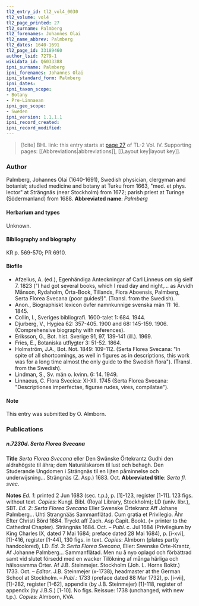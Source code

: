 ```yaml
---
tl2_entry_id: tl2_vol4_0030
tl2_volume: vol4
tl2_page_printed: 27
tl2_surname: Palmberg
tl2_forenames: Johannes Olai
tl2_name_abbrev: Palmberg
tl2_dates: 1640-1691
tl2_page_id: 33189460
author_lsid: 7279-1
wikidata_id: Q6033388
ipni_surname: Palmberg
ipni_forenames: Johannes Olai
ipni_standard_form: Palmberg
ipni_dates: 
ipni_taxon_scope: 
- Botany
- Pre-Linnaean
ipni_geo_scope: 
- Sweden
ipni_version: 1.1.1.1
ipni_record_created: 
ipni_record_modified:
---
```



> [!cite] BHL link: this entry starts at [page 27](https://www.biodiversitylibrary.org/page/33189460) of TL-2 Vol. IV.
> Supporting pages: [[Abbreviations|abbreviations]], [[Layout key|layout key]].

### Author

Palmberg, Johannes Olai (1640-1691), Swedish physician, clergyman and botanist; studied medicine and botany at Turku from 1663, "med. et phys. lector" at Strängnäs (near Stockholm) from 1672; parish priest at Turinge (Södermanland) from 1688. 
**Abbreviated name**: *Palmberg*

#### Herbarium and types

Unknown.

#### Bibliography and biography

KR p. 569-570; PR 6910.

#### Biofile

- Afzelius, A. (ed.), Egenhändiga Anteckningar af Carl Linneus om sig sielf 7. 1823 ("I had got several books, which I read day and night,... as Arvidh Månson, Rydaholm, Örta-Book, Tillands, Flora Aboensis, Palmberg, Serta Florea Svecana (poor guides!)". (Transl. from the Swedish).
- Anon., Biographiskt lexicon övfer namnkunnige svenska män 11: 16. 1845.
- Collin, I., Sveriges bibliografi. 1600-talet 1: 684. 1944.
- Djurberg, V., Hygiea 62: 357-405. 1900 and 68: 145-159. 1906. (Comprehensive biography with references).
- Eriksson, G., Bot. hist. Sverige 91, 97, 139-141 (ill.). 1969.
- Fries, E., Botaniska utflygter 3: 51-52. 1864.
- Holmström, J.A., Bot. Not. 1849: 109-112. (Serta Florea Svecana: "In spite of all shortcomings, as well in figures as in descriptions, this work was for a long time almost the only guide to the Swedish flora"). (Transl. from the Swedish).
- Lindman, S., Sv. män o. kvinn. 6: 14. 1949.
- Linnaeus, C. Flora Svecica: XI-XII. 1745 (Serta Florea Svecana: "Descriptiones imperfectae, figurae rudes, vires, compilatae").

#### Note

This entry was submitted by O. Almborn.

### Publications

##### n.7230d. Serta Florea Svecana

**Title**
*Serta Florea Svecana* eller Den Swänske Örtekrantz Gudhi den aldrahögste til ähra; dem Naturälskarom til lust och behagh. Den Studerande Ungdomen i Strängnäs til en lijten påminnelse och underwijsning... Strängnäs (Z. Asp.) 1683. Oct.
**Abbreviated title**: *Serta fl. svec*.

**Notes**
*Ed. 1*: printed 2 Jun 1683 (sec. t.p.), p. \[1\]-123, register \[1-11\]. 123 figs. without text.
*Copies*: Kungl. Bibl. (Royal Library, Stockholm); LD (univ. libr.), SBT.
*Ed. 2*: *Serta Florea Svecana* Eller Swenske Örtekranz Aff Johane Palmberg... Uhti Strangnääs Sammanflätad. Cum gratia et Privilegio. Åhr Efter Christi Börd 1684. Tryckt aff Zach. Asp Capit. Bookt. (= printer to the Cathedral Chapter). Strängnäs 1684. Oct. – *Publ*. c. Jul 1684 (Privilegium by King Charles IX, dated 7 Mai 1684; preface dated 28 Mai 1684), p. \[i-xvi\], \[1\]-416, register \[1-44\], 130 figs. in text. *Copies*: Almborn (plates partly handcolored), LD.
*Ed. 3*: *Serta Florea Svecana*, Eller: Swenske Örte-Krantz, Af Johanne Palmberg... Sammanflätad. Men nu å nyo oplagd och förbättrad samt vid slutet försedd med en wacker Tilökning af många härliga och hälsosamma Örter. Af J.B. Steinmejer. Stockholm (Joh. L. Horns Boktr.) 1733. Oct. – *Editor*. J.B. Steinmejer (x-1738), headmaster at the German School at Stockholm. – *Publ*.: 1733 (preface dated 88 Mar 1732), p. \[i-vii\], \[1\]-282, register \[1-62\], appendix (by J.B. Steinmejer) \[1\]-118, register of appendix (by J.B.S.) \[1-10\]. No figs. Reissue: 1738 (unchanged, with new t.p.). *Copies*:
Almborn, KVA.

